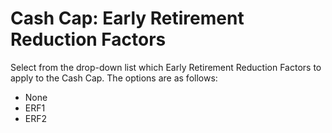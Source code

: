 # Cash Cap: Early Retirement Reduction Factors

Select from the drop-down list which Early Retirement Reduction Factors
to apply to the Cash Cap. The options are as follows:

-   None
-   ERF1
-   ERF2
